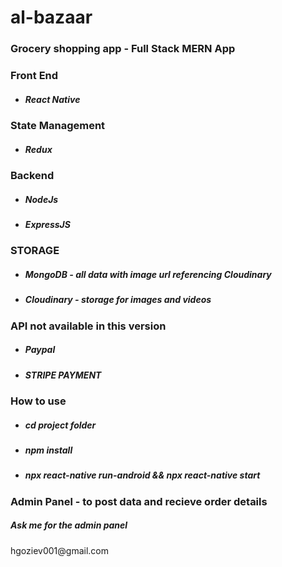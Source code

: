 # al-bazaar

###  Grocery shopping app   - Full Stack MERN App

### Front End 
<ul>
<li>
  <h5>
  React Native
    </h5>
  </li>
</ul>

### State Management

<ul>
<li>
  <h5>
  Redux
    <h5>
  </li>
</ul>
  
### Backend

<ul>
<li>
  <h5>
   NodeJs 
    <h5>
  </li>
    <li>
  <h5>
   ExpressJS
    <h5>
  </li>
</ul>

### STORAGE 

<ul>
  <li>
  <h5>
  MongoDB  - all data with image url  referencing Cloudinary
  </h5>
  </li>
  <li>
  <h5>
    Cloudinary  -  storage for images and videos
  </h5>
  </li>
  </ul>
        
### API not available in this version

<ul>
<li>
  <h5>
  Paypal
  </h5>
</li>
  <li>
  <h5>
   STRIPE PAYMENT
    <h5>
  </li>
</ul>
  
  
### How to use 
<ul>
 <li> 
   <h5>cd project folder</h5></li>
  <li><h5>npm install </h5></li>
  <li><h5>npx react-native run-android && npx react-native start </h5></li>
  </ul>

### Admin Panel - to post data and recieve order details
 <h5>Ask me for the admin panel</h5>
 <p>hgoziev001@gmail.com</p>
